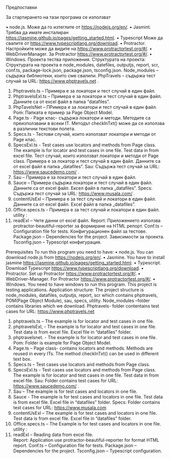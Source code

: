 Предпоставки 

За стартирането на тази програма се използват 

•	node.js. Може да го изтеглите от https://nodejs.org/en/. 
•	Jasmint.  Трябва да имате инсталиран https://jasmine.github.io/pages/getting_started.html.
•	Typescript Може да свалите от https://www.typescriptlang.org/download.
•	Protractor. Настройките може да видите на https://www.protractortest.org/#/.
•	WebDriverManager. За Protractor https://www.protractortest.org/#/.
•	Windows. 
 Проекта тества приложения. 
Структурата на проекта: 
Структурата на проекта е node_modules, datefiles, outputjs, report, scr, conf.ts, package-lock.json, package.json, tsconfig.json. 
Node_modules – съдържа библиотеки, които сме свалили. 
PhpTravels – съдържа тест случай за URL: https://www.phptravels.net .
1.	Phptravels.ts – Примера е за локатори и тест случай в един файл. 
2.	PhptravelsExl.ts – Примера е за локатори и тест случай в един файл. Данните са от excel файл в папка “datafiles”. 
3.	PhpTavelsNet – ПРимера е за локатори и тест случай в един файл. 
Pom: Папката е пример за Page Object Model. 
1.	Page.ts -   Page клас- съдържа локатори и методи. Методите са преизползвани в всеки IT. Методът checkInTxt() може да се използва в различни текстови полета. 
2.	Specs.ts - Тестови случай, които използват локатори и методи от Page клас. 
3.	SpecsExl.ts - Test cases use locators and methods from Page class. The example is for locator and test cases in one file. Test data in from excel file. Тест случай, които използват локатори и методи от Page class. Примера е за локатор и тест случай в един файл. Данните са от excel файл в папка „datafiles”. 
Sau:  Съдържа тест случай за URL: https://www.saucedemo.com/ .
1.	Sau – Примера е за локатори и тест случай в един файл. 
2.	Sauce – Примера съдържа локатори и тест случай в един файл. Данните са от excel файл. Ексел файл в папка „datafiles”. 
Specs: Съдържа тест случай за URL: https://www.musala.com/ . 
1.	contentUsExl –  Примера е за тест случай и локатори в един файл. Данните са от excel файл. Excel файл в папка „datafiles”. 
2.	Office.specs.ts - Примера е за тест случай и локатори в един файл. 
utility :  
1.	readExl –  Чете данни от excel файл. 
Report: Приложението използва protractor-beautiful-reporter за формиране на HTML репорт.
Conf.ts – Configuration file for tests. Конфигурационен файл за тестове. 
Package.json – Dependencies for the project. Зависимости за проекта.
Tsconfig.json – Typescript конфигурация. 

Prerequisites 
To run this program you need to have:
•	node.js. You can download node.js from https://nodejs.org/en/. 
•	Jasmine. You have to install jasmine https://jasmine.github.io/pages/getting_started.html.
•	Typescript. Download Typescript https://www.typescriptlang.org/download. 
•	Protractor. Set up Protractor https://www.protractortest.org/#/. 
•	WebDriver-Manager.  For Protractor https://www.protractortest.org/#/.
•	Windows. You need to have windows to run this program. 
This project is testing applications. 
Application  structure:
The project structure is node_modules, datafiles, outputjs, report, scr which contains phptravels, POM(Page Object Module), sau, specs, utility. 
Node_modules –folder contains libraries which we download. 
Phptravels- folder contentains test cases for URL: https://www.phptravels.net  
1.	phptravels.ts – The example is for locator and test cases in one file. 
2.	phptravelsExl, - The example is for locator and test cases in one file. Test data is from excel file. Excel file in “datafiles” folder. 
3.	phptravelsnet. - The example is for locator and test cases in one file.
Pom: Folder is example for Page Object Model. 
1.	Page.ts – Page class- contains locators and methods. Methods are reused in every ITs. The method checkInTxt() can be used in different text box.  
2.	Specs.ts – Test cases use locators and methods from Page class. 
3.	SpecsExl.ts - Test cases use locators and methods from Page class. The example is for locator and test cases in one file. Test data in from excel file.
Sau: Folder contains test cases for URL: https://www.saucedemo.com/ . 
1.	Sau – The example is for test cases and locators in one file.  
2.	Sauce - The example is for test cases and locators in one file. Test data is from excel file. Excel file in “datafiles” folder. 
Specs: Folder contains test cases for URL: https://www.musala.com 
1.	contentUsExl – The example is for test cases and locators in one file. Test data is from excel file. Excel file in “datafiles” folder. 
2.	Office.specs.ts – The Example is for test cases and locators in one file. 
utility :  
1.	readExl – Reading data from excel file.  
Report: Application use protractor-beautiful-reporter for format HTML report. 
Conf.ts – Configuration file for tests.
Package.json – Dependencies for the project. 
Tsconfig.json – Typescript configuration.

